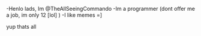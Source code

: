 -Henlo lads, Im @TheAllSeeingCommando
-Im a programmer (dont offer me a job, im only 12 [lol] )
-I like memes =]

yup thats all
<!---
TheAllSeeingCommando/TheAllSeeingCommando is a ✨ special ✨ repository because its `README.md` (this file) appears on your GitHub profile.
You can click the Preview link to take a look at your changes.
--->
